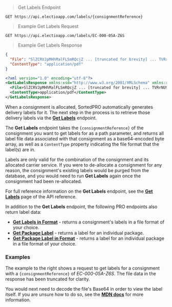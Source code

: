 > Get Labels Endpoint
```
GET https://api.electioapp.com/labels/{consignmentReference}
```
> Example Get Labels Request
```
GET https://api.electioapp.com/labels/EC-000-05A-Z6S
```
> Example Get Labels Response
```json
{
  "File": "SlZCRVJpMHhMalFLSmRQcjZ ... [truncated for brevity] ... TVRrNU9ERUtKU1ZGVDBZPQ==",
  "ContentType": "application/pdf"
}
```
```xml
<?xml version="1.0" encoding="utf-8"?>
<GetLabelsResponse xmlns:xsd="http://www.w3.org/2001/XMLSchema" xmlns:xsi="http://www.w3.org/2001/XMLSchema-instance" xmlns="http://electioapp.com/schemas/v1.1/MPD.Electio.SDK.DataTypes.LabelGeneration">
  <File>SlZCRVJpMHhMalFLSmRQcjZ ... [truncated for brevity] ... TVRrNU9ERUtKU1ZGVDBZPQ==</File>
  <ContentType>application/pdf</ContentType>
</GetLabelsResponse>
```

When a consignment is allocated, SortedPRO automatically generates delivery labels for it. The next step in the process is to retrieve those delivery labels via the **[Get Labels](https://docs.electioapp.com/#/api/GetLabels)** endpoint.

The **Get Labels** endpoint takes the `{consignmentReference}` of the consignment you want to get labels for as a path parameter, and returns all label file data associated with that consignment as a base64-encoded byte array, as well as a `ContentType` property indicating the file format that the label(s) are in.

Labels are only valid for the combination of the consignment and its allocated carrier service. If you were to de-allocate a consignment for any reason, the consignment's existing labels would be purged from the database, and you would need to run **Get Labels** again once the consignment had been re-allocated.

<aside class="note">
  For full reference information on the <strong>Get Labels</strong> endpoint, see the <strong><a href="https://docs.electioapp.com/#/api/GetLabels">Get Labels</a></strong> page of the API reference. 
  
  In addition to the <strong>Get Labels</strong> endpoint, the following PRO endpoints also return label data:

  * <strong><a href="https://docs.electioapp.com/#/api/GetLabelsinFormat">Get Labels in Format</a></strong> - returns a consignment's labels in a file format of your choice.
  * <strong><a href="https://docs.electioapp.com/#/api/GetPackageLabel">Get Package Label</a></strong> - returns a label for an individual package.
  * <strong><a href="https://docs.electioapp.com/#/api/GetPackageLabelinFormat">Get Package Label in Format</a></strong> - returns a label for an individual package in a file format of your choice.
</aside>  

### Examples

The example to the right shows a request to get labels for a consignment with a `{consignmentReference}` of _EC-000-05A-Z6S_. The file data in the response has been truncated for clarity.

You would next need to decode the file's Base64 in order to view the label itself. If you are unsure how to do so, see the **[MDN docs](https://developer.mozilla.org/en-US/docs/Web/API/WindowBase64/Base64_encoding_and_decoding)** for more information.